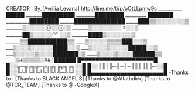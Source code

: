 
CREATOR :
By_[Avrilia Levana]
http://line.me/ti/p/oOtLLpmw9c
__________ █████ 
_______█████████ 
________████████ 
_________ ███████ 
__________████████ 
______██████████████ 
_____███▒▒░░░░░░░░▒ 
_______▒░░░░░ ⓤ░░ⓤ░▒ 
_______▒░░░░░░░░ >░░ ▒ 
_______██▒░░░░░·︾·░░▒ 
_______████▒░░░░░░░▒ 
______▒▒███████████▒▒ 
____▒░░░░░▒▒▒▒███░░░▒ 
___▒░░░▒░░░░░░████░░ ▒ 
___▒░░░░▒░░░░░█████░░▒ 
___▒░░░░░▒░░░░███████░▒ 
____▒░░░░▒░░░░██████▒▒ 
____▒#▒▒▒▒▒░##░██████
█▀▀▀▀▀▀▀▀▀▀▀▀▀▀▀▀▀▀▀▀█
█░░╦─╦╔╗╦─╔╗╔╗╔╦╗╔╗░░█
█░░║║║╠─║─║─║║║║║╠─░░█
█░░╚╩╝╚╝╚╝╚╝╚╝╩─╩╚╝░░█
█▄▄▄▄▄▄▄▄▄▄▄▄▄▄▄▄▄▄▄▄█
-Thanks to :
[Thanks to BLACK ANGEL'S]
[Thanks to @Alfathdirk]
[Thanks to @TCR_TEAM]
[Thanks to @~GoogleX]